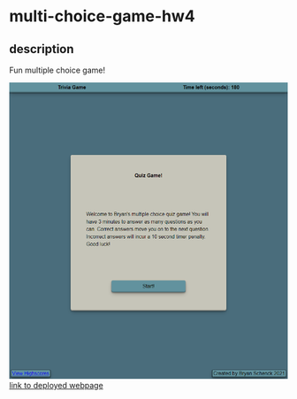 # multi-choice-game-hw4
## description
Fun multiple choice game! 

![screenhot of deployed webpage](./assets/img/deployed-screen-cap.png)
[link to deployed webpage](https://brysgithub.github.io/multi-choice-game-hw4/)